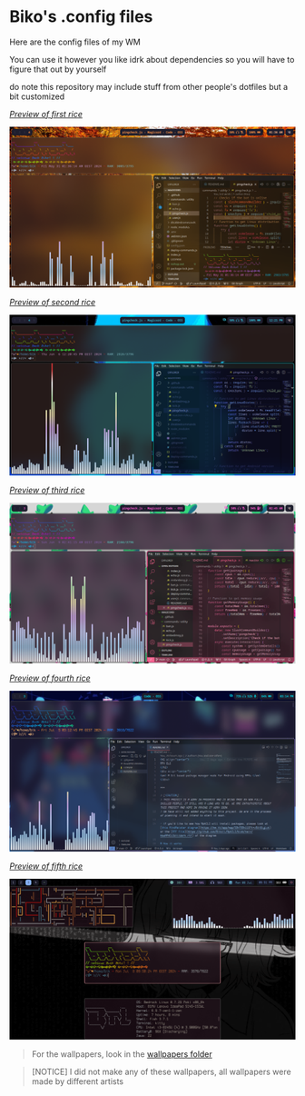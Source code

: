 # Biko's .config files
Here are the config files of my WM

You can use it however you like 
idrk about dependencies so you will have to figure that out by yourself

do note this repository may include stuff from other people's dotfiles but a bit customized

[*Preview of first rice*](https://github.com/Bikoil/dotfiles/tree/main/FirstRice)


<img src=https://raw.githubusercontent.com/Bikoil/dotfiles/main/Rice.png>


[*Preview of second rice*](https://github.com/Bikoil/dotfiles/tree/main/SecondRice)


<img src=https://raw.githubusercontent.com/Bikoil/dotfiles/main/Rice2.png>

[*Preview of third rice*](https://github.com/Bikoil/dotfiles/tree/main/ThirdRice)


<img src=https://raw.githubusercontent.com/Bikoil/dotfiles/main/Rice3.png>

[*Preview of fourth rice*](https://github.com/Bikoil/dotfiles/tree/main/FourthRice)


<img src=https://raw.githubusercontent.com/Bikoil/dotfiles/main/Rice4.png>

[*Preview of fifth rice*](https://github.com/Bikoil/dotfiles/tree/main/FifthRice)

<img src=https://raw.githubusercontent.com/Bikoil/dotfiles/main/Rice5.png>


> For the wallpapers, look in the [wallpapers folder](https://github.com/Bikoil/dotfiles/tree/main/Wallpapers)

> [NOTICE]
> I did not make any of these wallpapers, all wallpapers were made by different artists
